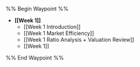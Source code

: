 %% Begin Waypoint %%
- **[[Week 1]]**
	- [[Week 1 Introduction]]
	- [[Week 1 Market Efficiency]]
	- [[Week 1 Ratio Analysis + Valuation Review]]
	- [[Week 1]]

%% End Waypoint %%